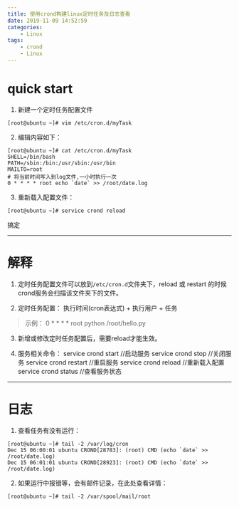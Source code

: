 ```yaml
---
title: 使用crond构建linux定时任务及日志查看
date: 2019-11-09 14:52:59
categories:
    - Linux
tags:
    - crond
    - Linux
---
```



# quick start
1. 新建一个定时任务配置文件
```
[root@ubuntu ~]# vim /etc/cron.d/myTask
```

<!-- more -->

2. 编辑内容如下：
```
[root@ubuntu ~]# cat /etc/cron.d/myTask
SHELL=/bin/bash
PATH=/sbin:/bin:/usr/sbin:/usr/bin
MAILTO=root
# 将当前时间写入到log文件,一小时执行一次
0 * * * * root echo `date` >> /root/date.log
```

3. 重新载入配置文件：
```
[root@ubuntu ~]# service crond reload
```
搞定

---
# 解释
1. 定时任务配置文件可以放到`/etc/cron.d`文件夹下，reload 或 restart 的时候crond服务会扫描该文件夹下的文件。

2. 定时任务配置：
执行时间(cron表达式) + 执行用户 + 任务
> 示例： 0 * * * * root python /root/hello.py

3. 新增或修改定时任务配置后，需要reload才能生效。

4. 服务相关命令：
service crond start    //启动服务
service crond stop     //关闭服务
service crond restart  //重启服务
service crond reload   //重新载入配置
service crond status   //查看服务状态

---
# 日志
1. 查看任务有没有运行：
```
[root@ubuntu ~]# tail -2 /var/log/cron
Dec 15 06:00:01 ubuntu CROND[28783]: (root) CMD (echo `date` >> /root/date.log)
Dec 15 06:01:01 ubuntu CROND[28923]: (root) CMD (echo `date` >> /root/date.log)
```

2. 如果运行中报错等，会有邮件记录，在此处查看详情：
```
[root@ubuntu ~]# tail -2 /var/spool/mail/root
```

